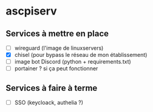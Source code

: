 # ascpiserv

## Services à mettre en place

- [ ] wireguard (l'image de linuxservers)
- [x] chisel (pour bypass le réseau de mon établissement)
- [ ] image bot Discord (python + requirements.txt)
- [ ] portainer ? si ça peut fonctionner

## Services à faire à terme

- [ ] SSO (keycloack, authelia ?)
